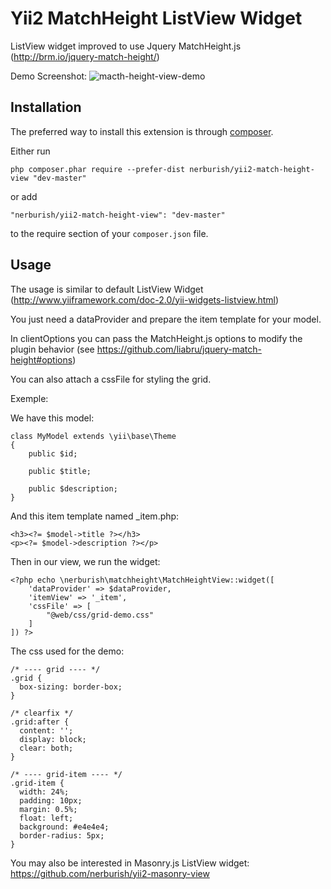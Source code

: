 Yii2 MatchHeight ListView Widget
======================

ListView widget improved to use Jquery MatchHeight.js (http://brm.io/jquery-match-height/)

Demo Screenshot:
![macth-height-view-demo](https://cloud.githubusercontent.com/assets/5610788/17892390/54c73df0-6941-11e6-8f2b-e2345b3b60de.png)

Installation
------------

The preferred way to install this extension is through [composer](http://getcomposer.org/download/).

Either run

```
php composer.phar require --prefer-dist nerburish/yii2-match-height-view "dev-master"
```

or add

```
"nerburish/yii2-match-height-view": "dev-master"
```

to the require section of your `composer.json` file.


Usage
-----

The usage is similar to default ListView Widget (http://www.yiiframework.com/doc-2.0/yii-widgets-listview.html)

You just need a dataProvider and prepare the item template for your model.

In clientOptions you can pass the MatchHeight.js options to modify the plugin behavior (see https://github.com/liabru/jquery-match-height#options)

You can also attach a cssFile for styling the grid.

Exemple:

We have this model:
```
class MyModel extends \yii\base\Theme
{
	public $id;
	
	public $title;
	
	public $description;
}
```
And this item template named _item.php:
```
<h3><?= $model->title ?></h3>
<p><?= $model->description ?></p>
```
Then in our view, we run the widget:
```
<?php echo \nerburish\matchheight\MatchHeightView::widget([
	'dataProvider' => $dataProvider,
	'itemView' => '_item',
	'cssFile' => [
		"@web/css/grid-demo.css"		
	]
]) ?>
```
The css used for the demo:
```
/* ---- grid ---- */
.grid {
  box-sizing: border-box;
}

/* clearfix */
.grid:after {
  content: '';
  display: block;
  clear: both;
}

/* ---- grid-item ---- */
.grid-item {
  width: 24%;
  padding: 10px;
  margin: 0.5%;
  float: left;
  background: #e4e4e4;
  border-radius: 5px;
}
```
You may also be interested in Masonry.js ListView widget: https://github.com/nerburish/yii2-masonry-view



 
